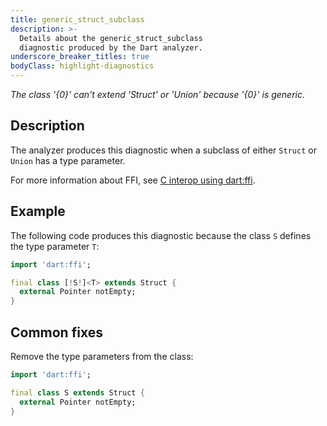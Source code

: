 ```yaml
---
title: generic_struct_subclass
description: >-
  Details about the generic_struct_subclass
  diagnostic produced by the Dart analyzer.
underscore_breaker_titles: true
bodyClass: highlight-diagnostics
---
```


_The class '{0}' can't extend 'Struct' or 'Union' because '{0}' is generic._

## Description

The analyzer produces this diagnostic when a subclass of either `Struct`
or `Union` has a type parameter.

For more information about FFI, see [C interop using dart:ffi][ffi].

## Example

The following code produces this diagnostic because the class `S` defines
the type parameter `T`:

```dart
import 'dart:ffi';

final class [!S!]<T> extends Struct {
  external Pointer notEmpty;
}
```

## Common fixes

Remove the type parameters from the class:

```dart
import 'dart:ffi';

final class S extends Struct {
  external Pointer notEmpty;
}
```

[ffi]: /interop/c-interop
